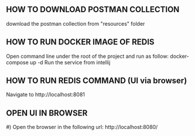 
HOW TO DOWNLOAD POSTMAN COLLECTION
------------------------------------------------------------------------------------------
download the postman collection from "resources" folder


HOW TO RUN DOCKER IMAGE OF REDIS
------------------------------------------------------------------------------------------
Open command line under the root of the project and run as follow:
docker-compose up -d
Run the service from intellij


HOW TO RUN REDIS COMMAND (UI via browser)
------------------------------------------------------------------------------------------
Navigate to http://localhost:8081




OPEN UI IN BROWSER
-------------------------------------------------------------------------------------------------------------
#) Open the browser in the following url:
http://localhost:8080/



